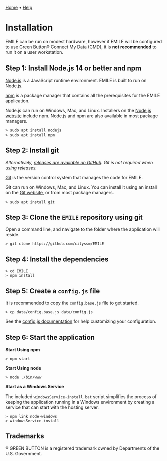 [Home](https://cityssm.github.io/EMILE/)
•
[Help](https://cityssm.github.io/EMILE/docs/)

# Installation

EMILE can be run on modest hardware, however if EMILE will be configured to use
Green Button® Connect My Data (CMD), it is **not recommended** to run it on a user workstation.

## Step 1: Install Node.js 14 or better and npm

[Node.js](https://nodejs.org) is a JavaScript runtime environment.
EMILE is built to run on Node.js.

[npm](https://www.npmjs.com/) is a package manager that contains all the prerequisites
for the EMILE application.

Node.js can run on Windows, Mac, and Linux.
Installers on the [Node.js website](https://nodejs.org) include npm.
Node.js and npm are also available in most package managers.

    > sudo apt install nodejs
    > sudo apt install npm

## Step 2: Install git

_Alternatively, [releases are available on GitHub](https://github.com/cityssm/EMILE/releases)._
_Git is not required when using releases._

[Git](https://git-scm.com/) is the version control system that manages the
code for EMILE.

Git can run on Windows, Mac, and Linux.
You can install it using an install on the [Git website](https://git-scm.com/),
or from most package managers.

    > sudo apt install git

## Step 3: Clone the `EMILE` repository using git

Open a command line, and navigate to the folder where the application will reside.

    > git clone https://github.com/cityssm/EMILE

## Step 4: Install the dependencies

    > cd EMILE
    > npm install

## Step 5: Create a `config.js` file

It is recommended to copy the `config.base.js` file to get started.

    > cp data/config.base.js data/config.js

See the [config.js documentation](admin-configJS.md) for help customizing
your configuration.

## Step 6: Start the application

**Start Using npm**

    > npm start

**Start Using node**

    > node ./bin/www

**Start as a Windows Service**

The included `windowsService-install.bat` script simplifies
the process of keeping the application running in a Windows environment
by creating a service that can start with the hosting server.

    > npm link node-windows
    > windowsService-install

## Trademarks

® GREEN BUTTON is a registered trademark owned by Departments of the U.S. Government.
